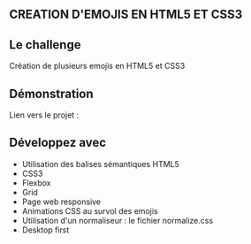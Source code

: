 ## CREATION D'EMOJIS EN HTML5 ET CSS3

## Le challenge

Création de plusieurs emojis en HTML5 et CSS3

## Démonstration

Lien vers le projet :

## Développez avec

- Utilisation des balises sémantiques HTML5
- CSS3
- Flexbox
- Grid
- Page web responsive
- Animations CSS au survol des emojis
- Utilisation d'un normaliseur : le fichier normalize.css
- Desktop first
